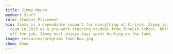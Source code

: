 ```yaml
---
title: Jimmy Nowra
member: Staff
role: Student Placement
bio: Jimmy is a dependable support for everything at Sirivik. Jimmy joined the
  team in 2019 as a pre-work training student from Innalik School. Both on and
  off the job, Jimmy most enjoys days spent hunting on the land.
image: resources/programs_food-box.jpg
show: Show
---
```

